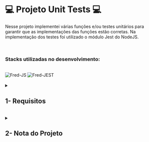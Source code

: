 # :computer: Projeto Unit Tests :computer:

Nesse projeto implementei várias funções e/ou testes unitários para garantir que as implementações das funções estão corretas.
Na implementação dos testes foi utilizado o módulo Jest do NodeJS.

<br />

### Stacks utilizadas no desenvolvimento:
<div style="display: inline_block"><br>
  <img alt="Fred-JS" src="https://img.shields.io/badge/JavaScript-F7DF1E?style=for-the-badge&logo=javascript&logoColor=black" />
  <img alt="Fred-JEST" src="https://img.shields.io/badge/Jest-C21325?style=for-the-badge&logo=jest&logoColor=white" />
</div>

<br />

<details>
<summary>
  
## 1- Requisitos
  
</summary>
 
### 1. Implemente a função `average`

### 2. Implemente os casos de teste para a função `numbers`

### 3. Implemente a função `vqv`

### 4. Implemente os casos de teste para a função `circle`

### 5. Implemente a função `createStudent`

### 6. Implemente os casos de teste para a função `productDetails`

### 7. Implemente as funções `calculator` e `arrayGenerator`

### 8. Implemente a função `myCounter`

### 9. Implemente os casos de teste para a função `getCharacter`

### 10. Implemente a função `createMenu`, bem como seus casos de teste

</details>

<br />

<details>
<summary>

## 2- Nota do Projeto

</summary>

## 100% :heavy_check_mark:

![Project-Unit-Tests](https://github.com/FredericoTP/trybe-project-05-unit-tests/blob/main/images/testes-unit%C3%A1rios-grade.png?raw=true)

</details>
<br />
